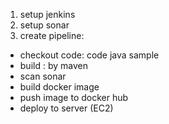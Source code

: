 1. setup jenkins 
2. setup sonar
3. create pipeline:
- checkout code: code java sample 
- build : by maven
- scan sonar
- build docker image
- push image to docker hub
- deploy to server (EC2)